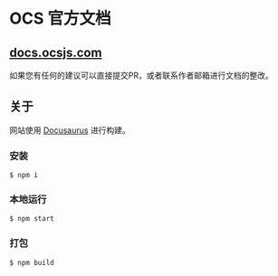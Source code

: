 # OCS 官方文档

## [docs.ocsjs.com](https://docs.ocsjs.com) 

如果您有任何的建议可以直接提交PR，或者联系作者邮箱进行文档的整改。

## 关于

网站使用 [Docusaurus](https://docusaurus.io/) 进行构建。

### 安装

```
$ npm i
```

### 本地运行

```
$ npm start
``` 

### 打包

```
$ npm build
``` 
